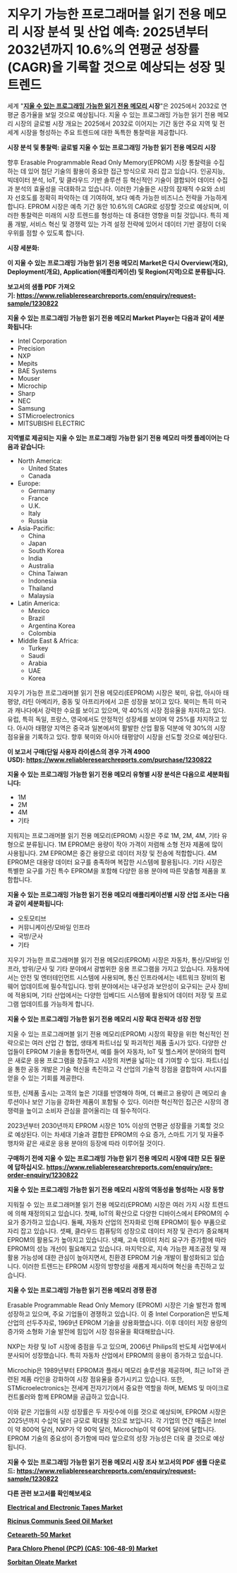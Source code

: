 <p><h1>지우기 가능한 프로그래머블 읽기 전용 메모리 시장 분석 및 산업 예측: 2025년부터 2032년까지 10.6%의 연평균 성장률(CAGR)을 기록할 것으로 예상되는 성장 및 트렌드</h1></p><p>세계 "<strong><a href="https://www.reliableresearchreports.com/erasable-programmable-read-only-memory-r1230822?utm_campaign=106&utm_medium=8&utm_source=Github&utm_content=ia&utm_term=17012025&utm_id=erasable-programmable-read-only-memory">지울 수 있는 프로그래밍 가능한 읽기 전용 메모리&nbsp;</a></strong><strong>시장</strong>"은 2025에서 2032로 연평균 증가율을 보일 것으로 예상됩니다. 지울 수 있는 프로그래밍 가능한 읽기 전용 메모리 시장의 글로벌 시장 개요는 2025에서 2032로 이어지는 기간 동안 주요 지역 및 전 세계 시장을 형성하는 주요 트렌드에 대한 독특한 통찰력을 제공합니다.</p>
<p><strong>시장 분석 및 통찰력: 글로벌 지울 수 있는 프로그래밍 가능한 읽기 전용 메모리 시장</strong></p>
<p><p>향후 Erasable Programmable Read Only Memory(EPROM) 시장 통찰력을 수집하는 데 있어 첨단 기술의 활용이 중요한 접근 방식으로 자리 잡고 있습니다. 인공지능, 빅데이터 분석, IoT, 및 클라우드 기반 솔루션 등 혁신적인 기술이 결합되어 데이터 수집과 분석의 효율성을 극대화하고 있습니다. 이러한 기술들은 시장의 잠재적 수요와 소비자 선호도를 정확히 파악하는 데 기여하여, 보다 예측 가능한 비즈니스 전략을 가능하게 합니다. EPROM 시장은 예측 기간 동안 10.6%의 CAGR로 성장할 것으로 예상되며, 이러한 통찰력은 미래의 시장 트렌드를 형성하는 데 중대한 영향을 미칠 것입니다. 특히 제품 개발, 서비스 혁신 및 경쟁력 있는 가격 설정 전략에 있어서 데이터 기반 결정이 더욱 우위를 점할 수 있도록 합니다.</p><a href="%7CAUTHORITHY_DOMAIN_URL%7C?utm_campaign=106&utm_medium=8&utm_source=Github&utm_content=ia&utm_term=17012025&utm_id=erasable-programmable-read-only-memory"></a></p>
<p><strong>시장 세분화:</strong></p>
<p><strong>이 지울 수 있는 프로그래밍 가능한 읽기 전용 메모리 Market은 다시 Overview(개요), Deployment(개요), Application(애플리케이션) 및 Region(지역)으로 분류됩니다.</strong></p>
<p><strong>보고서의 샘플 PDF 가져오기:&nbsp;<a href="https://www.reliableresearchreports.com/enquiry/request-sample/1230822?utm_campaign=106&utm_medium=8&utm_source=Github&utm_content=ia&utm_term=17012025&utm_id=erasable-programmable-read-only-memory">https://www.reliableresearchreports.com/enquiry/request-sample/1230822</a></strong><strong></strong></p>
<p><strong>지울 수 있는 프로그래밍 가능한 읽기 전용 메모리 Market Player는 다음과 같이 세분화됩니다:</strong></p>
<p><ul><li>Intel Corporation</li><li>Precision</li><li>NXP</li><li>Mepits</li><li>BAE Systems</li><li>Mouser</li><li>Microchip</li><li>Sharp</li><li>NEC</li><li>Samsung</li><li>STMicroelectronics</li><li>MITSUBISHI ELECTRIC</li></ul></p>
<p><strong>지역별로 제공되는 지울 수 있는 프로그래밍 가능한 읽기 전용 메모리 마켓 플레이어는 다음과 같습니다:</strong></p>
<p><ul>
    <li>
        North America:
        <ul>
            <li>United States</li>
            <li>Canada</li>
        </ul>
    </li>
    <li>
        Europe:
        <ul>
            <li>Germany</li>
            <li>France</li>
            <li>U.K.</li>
            <li>Italy</li>
            <li>Russia</li>
        </ul>
    </li>
    <li>
        Asia-Pacific:
        <ul>
            <li>China</li>
            <li>Japan</li>
            <li>South Korea</li>
            <li>India</li>
            <li>Australia</li>
            <li>China Taiwan</li>
            <li>Indonesia</li>
            <li>Thailand</li>
            <li>Malaysia</li>
        </ul>
    </li>
    <li>
        Latin America:
        <ul>
            <li>Mexico</li>
            <li>Brazil</li>
            <li>Argentina Korea</li>
            <li>Colombia</li>
        </ul>
    </li>
    <li>
        Middle East & Africa:
        <ul>
            <li>Turkey</li>
            <li>Saudi</li>
            <li>Arabia</li>
            <li>UAE</li>
            <li>Korea</li>
        </ul>
    </li>
    </ul></p>
<p><p>지우기 가능한 프로그래머블 읽기 전용 메모리(EEPROM) 시장은 북미, 유럽, 아시아 태평양, 라틴 아메리카, 중동 및 아프리카에서 고른 성장을 보이고 있다. 북미는 특히 미국과 캐나다에서 강력한 수요를 보이고 있으며, 약 40%의 시장 점유율을 차지하고 있다. 유럽, 특히 독일, 프랑스, 영국에서도 안정적인 성장세를 보이며 약 25%를 차지하고 있다. 아시아 태평양 지역은 중국과 일본에서의 활발한 산업 활동 덕분에 약 30%의 시장 점유율을 기록하고 있다. 향후 북미와 아시아 태평양이 시장을 선도할 것으로 예상된다.</p></p>
<p><strong>이 보고서 구매(단일 사용자 라이센스의 경우 가격 4900 USD):&nbsp;<a href="https://www.reliableresearchreports.com/purchase/1230822?utm_campaign=106&utm_medium=8&utm_source=Github&utm_content=ia&utm_term=17012025&utm_id=erasable-programmable-read-only-memory">https://www.reliableresearchreports.com/purchase/1230822</a></strong></p>
<p><strong>지울 수 있는 프로그래밍 가능한 읽기 전용 메모리 유형별 시장 분석은 다음으로 세분화됩니다:</strong></p>
<p><ul><li>1M</li><li>2M</li><li>4M</li><li>기타</li></ul></p>
<p><p>지워지는 프로그래머블 읽기 전용 메모리(EPROM) 시장은 주로 1M, 2M, 4M, 기타 유형으로 분류됩니다. 1M EPROM은 용량이 작아 가격이 저렴해 소형 전자 제품에 많이 사용됩니다. 2M EPROM은 중간 용량으로 데이터 저장 및 전송에 적합합니다. 4M EPROM은 대용량 데이터 요구를 충족하며 복잡한 시스템에 활용됩니다. 기타 시장은 특별한 요구를 가진 특수 EPROM을 포함해 다양한 응용 분야에 따른 맞춤형 제품을 포함합니다.</p></p>
<p><strong>지울 수 있는 프로그래밍 가능한 읽기 전용 메모리 애플리케이션별 시장 산업 조사는 다음과 같이 세분화됩니다:</strong></p>
<p><ul><li>오토모티브</li><li>커뮤니케이션/모바일 인프라</li><li>국방/군사</li><li>기타</li></ul></p>
<p><p>지우기 가능한 프로그래머블 읽기 전용 메모리(EPROM) 시장은 자동차, 통신/모바일 인프라, 방위/군사 및 기타 분야에서 광범위한 응용 프로그램을 가지고 있습니다. 자동차에서는 안전 및 엔터테인먼트 시스템에 사용되며, 통신 인프라에서는 네트워크 장비의 펌웨어 업데이트에 필수적입니다. 방위 분야에서는 내구성과 보안성이 요구되는 군사 장비에 적용되며, 기타 산업에서는 다양한 임베디드 시스템에 활용되어 데이터 저장 및 프로그램 업데이트를 가능하게 합니다.</p></p>
<p><strong>지울 수 있는 프로그래밍 가능한 읽기 전용 메모리 시장 확대 전략과 성장 전망</strong></p>
<p><p>지울 수 있는 프로그래머블 읽기 전용 메모리(EPROM) 시장의 확장을 위한 혁신적인 전략으로는 여러 산업 간 협업, 생태계 파트너십 및 파괴적인 제품 출시가 있다. 다양한 산업들이 EPROM 기술을 통합하면서, 예를 들어 자동차, IoT 및 헬스케어 분야와의 협력은 새로운 응용 프로그램을 창출하고 시장의 저변을 넓히는 데 기여할 수 있다. 파트너십을 통한 공동 개발은 기술 혁신을 촉진하고 각 산업의 기술적 장점을 결합하여 시너지를 얻을 수 있는 기회를 제공한다.</p><p>또한, 신제품 출시는 고객의 높은 기대를 반영해야 하며, 더 빠르고 용량이 큰 메모리 솔루션이나 보안 기능을 강화한 제품이 포함될 수 있다. 이러한 혁신적인 접근은 시장의 경쟁력을 높이고 소비자 관심을 끌어올리는 데 필수적이다. </p><p>2023년부터 2030년까지 EPROM 시장은 10% 이상의 연평균 성장률을 기록할 것으로 예상된다. 이는 차세대 기술과 결합한 EPROM의 수요 증가, 스마트 기기 및 자율주행차와 같은 새로운 응용 분야의 등장에 따라 이루어질 것이다.</p></p>
<p><strong>구매하기 전에 지울 수 있는 프로그래밍 가능한 읽기 전용 메모리 시장에 대한 모든 질문에 답하십시오.&nbsp;<a href="https://www.reliableresearchreports.com/enquiry/pre-order-enquiry/1230822?utm_campaign=106&utm_medium=8&utm_source=Github&utm_content=ia&utm_term=17012025&utm_id=erasable-programmable-read-only-memory">https://www.reliableresearchreports.com/enquiry/pre-order-enquiry/1230822</a></strong><strong></strong></p>
<p><strong>지울 수 있는 프로그래밍 가능한 읽기 전용 메모리 시장의 역동성을 형성하는 시장 동향</strong></p>
<p><p>지워질 수 있는 프로그래머블 읽기 전용 메모리(EPROM) 시장은 여러 가지 시장 트렌드에 의해 재정의되고 있습니다. 첫째, IoT의 확산으로 다양한 디바이스에서 EPROM의 수요가 증가하고 있습니다. 둘째, 자동차 산업의 전자화로 인해 EPROM이 필수 부품으로 자리 잡고 있습니다. 셋째, 클라우드 컴퓨팅의 성장으로 데이터 저장 및 관리가 중요해져 EPROM의 활용도가 높아지고 있습니다. 넷째, 고속 데이터 처리 요구가 증가함에 따라 EPROM의 성능 개선이 필요해지고 있습니다. 마지막으로, 지속 가능한 제조공정 및 재활용 가능성에 대한 관심이 높아지면서, 친환경 EPROM 기술 개발이 활성화되고 있습니다. 이러한 트렌드는 EPROM 시장의 방향성을 새롭게 제시하며 혁신을 촉진하고 있습니다.</p></p>
<p><strong>지울 수 있는 프로그래밍 가능한 읽기 전용 메모리 경쟁 환경</strong></p>
<p><p>Erasable Programmable Read Only Memory (EPROM) 시장은 기술 발전과 함께 성장하고 있으며, 주요 기업들이 경쟁하고 있습니다. 이 중 Intel Corporation은 반도체 산업의 선두주자로, 1969년 EPROM 기술을 상용화했습니다. 이후 데이터 저장 용량의 증가와 소형화 기술 발전에 힘입어 시장 점유율을 확대해왔습니다.</p><p>NXP는 차량 및 IoT 시장에 중점을 두고 있으며, 2006년 Philips의 반도체 사업부에서 분사되어 성장했습니다. 특히 자동차 산업에서 EPROM의 응용이 증가하고 있습니다.</p><p>Microchip은 1989년부터 EPROM과 플래시 메모리 솔루션을 제공하며, 최근 IoT와 관련된 제품 라인을 강화하여 시장 점유율을 증가시키고 있습니다. 또한, STMicroelectronics는 전세계 전자기기에서 중요한 역할을 하며, MEMS 및 마이크로컨트롤러와 함께 EPROM을 공급하고 있습니다.</p><p>이와 같은 기업들의 시장 성장률은 두 자릿수에 이를 것으로 예상되며, EPROM 시장은 2025년까지 수십억 달러 규모로 확대될 것으로 보입니다. 각 기업의 연간 매출은 Intel이 약 800억 달러, NXP가 약 90억 달러, Microchip이 약 60억 달러에 달합니다. EPROM 기술의 중요성이 증가함에 따라 앞으로의 성장 가능성은 더욱 클 것으로 예상됩니다.</p></p>
<p><strong>지울 수 있는 프로그래밍 가능한 읽기 전용 메모리 시장 조사 보고서의 PDF 샘플 다운로드:&nbsp;<a href="https://www.reliableresearchreports.com/enquiry/request-sample/1230822?utm_campaign=106&utm_medium=8&utm_source=Github&utm_content=ia&utm_term=17012025&utm_id=erasable-programmable-read-only-memory">https://www.reliableresearchreports.com/enquiry/request-sample/1230822</a></strong></p>
<p><strong></strong></p>
<p><strong></strong></p>
<p><strong></strong></p>
<p><strong></strong></p>
<p><strong>다른 관련 보고서를 확인해보세요</strong></p>
<p><strong><p><a href="https://github.com/abbislposival/Market-Research-Report-List-1/blob/main/electrical-and-electronic-tapes-market.md?utm_campaign=106&utm_medium=8&utm_source=Github&utm_content=ia&utm_term=17012025&utm_id=erasable-programmable-read-only-memory">Electrical and Electronic Tapes Market</a></p><p><a href="https://github.com/nathandecarvalho/Market-Research-Report-List-5/blob/main/ricinus-communis-seed-oil-market.md?utm_campaign=106&utm_medium=8&utm_source=Github&utm_content=ia&utm_term=17012025&utm_id=erasable-programmable-read-only-memory">Ricinus Communis Seed Oil Market</a></p><p><a href="https://github.com/julyju69/Market-Research-Report-List-5/blob/main/ceteareth-50-market.md?utm_campaign=106&utm_medium=8&utm_source=Github&utm_content=ia&utm_term=17012025&utm_id=erasable-programmable-read-only-memory">Ceteareth-50 Market</a></p><p><a href="https://github.com/ParvinKhatun77/Market-Research-Report-List-1/blob/main/para-chloro-phenol-pcp-cas-106-48-9-market.md?utm_campaign=106&utm_medium=8&utm_source=Github&utm_content=ia&utm_term=17012025&utm_id=erasable-programmable-read-only-memory">Para Chloro Phenol (PCP) (CAS: 106-48-9) Market</a></p><p><a href="https://github.com/DixieGrimes/Market-Research-Report-List-1/blob/main/sorbitan-oleate-market.md?utm_campaign=106&utm_medium=8&utm_source=Github&utm_content=ia&utm_term=17012025&utm_id=erasable-programmable-read-only-memory">Sorbitan Oleate Market</a></p></strong></p>